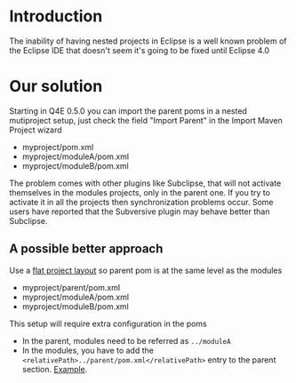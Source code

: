 # Introduction #

The inability of having nested projects in Eclipse is a well known problem of the Eclipse IDE that doesn't seem it's going to be fixed until Eclipse 4.0

# Our solution #

Starting in Q4E 0.5.0 you can import the parent poms in a nested mutiproject setup, just check the field "Import Parent" in the Import Maven Project wizard

  * myproject/pom.xml
  * myproject/moduleA/pom.xml
  * myproject/moduleB/pom.xml

The problem comes with other plugins like Subclipse, that will not activate themselves in the modules projects, only in the parent one. If you try to activate it in all the projects then synchronization problems occur. Some users have reported that the Subversive plugin may behave better than Subclipse.

## A possible better approach ##

Use a [flat project layout](http://maven.apache.org/plugins/maven-eclipse-plugin/reactor.html#Flat%20Project%20Layout) so parent pom is at the same level as the modules

  * myproject/parent/pom.xml
  * myproject/moduleA/pom.xml
  * myproject/moduleB/pom.xml

This setup will require extra configuration in the poms

  * In the parent, modules need to be referred as `../moduleA`
  * In the modules, you have to add the `<relativePath>../parent/pom.xml</relativePath>` entry to the parent section. [Example](http://maven.apache.org/guides/introduction/introduction-to-the-pom.html#Example_2).